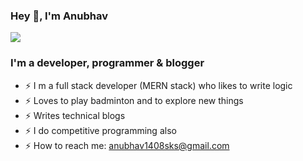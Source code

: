 ### Hey 👋, I'm Anubhav

![](https://komarev.com/ghpvc/?username=anubhav14g&color=blueviolet)


### I'm a developer, programmer & blogger
-  ⚡ I m a full stack developer (MERN stack) who likes to write logic 
-  ⚡ Loves to play badminton and to explore new things
-  ⚡ Writes technical blogs
-  ⚡ I do competitive programming also
-  ⚡ How to reach me: anubhav1408sks@gmail.com

<!--
**anubhav14g/anubhav14g** is a ✨ _special_ ✨ repository because its `README.md` (this file) appears on your GitHub profile.

Here are some ideas to get you started:

- 🔭 I’m currently working on ...
- 🌱 I’m currently learning ...
- 👯 I’m looking to collaborate on ...
- 🤔 I’m looking for help with ...
- 💬 Ask me about ...
- 📫 How to reach me: ...
- 😄 Pronouns: ...
- ⚡ Fun fact: ...
-->

